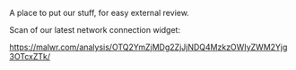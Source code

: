 A place to put our stuff, for easy external review.

Scan of our latest network connection widget: 

https://malwr.com/analysis/OTQ2YmZjMDg2ZjJjNDQ4MzkzOWIyZWM2Yjg3OTcxZTk/

